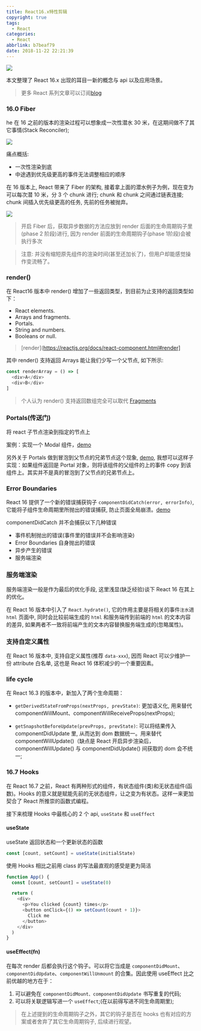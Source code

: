 ```yaml
---
title: React16.x特性剪辑
copyright: true
tags:
  - React
categories:
  - React
abbrlink: b7beaf79
date: 2018-11-22 22:21:39
---
```


![](http://with.muyunyun.cn/5fcc4e9364e64a6ab9e082c5d5ab06e8.jpg-muyy)

本文整理了 React 16.x 出现的耳目一新的概念与 api 以及应用场景。

> 更多 React 系列文章可以订阅[blog](https://github.com/MuYunyun/blog)

<!--more-->

### 16.0 Fiber
he
在 16 之前的版本的渲染过程可以想象成一次性潜水 30 米，在这期间做不了其它事情(Stack Reconciler);

![](http://with.muyunyun.cn/39db8e34ec1ce048695c3bde132a739e.jpg-200)

痛点概括:

* 一次性渲染到底
* 中途遇到优先级更高的事件无法调整相应的顺序

在 16 版本上, React 带来了 Fiber 的架构, 接着拿上面的潜水例子为例，现在变为可以每次潜 10 米，分 3 个 chunk 进行; chunk 和 chunk 之间通过链表连接; chunk 间插入优先级更高的任务, 先前的任务被抛弃。

![](http://with.muyunyun.cn/02a6b5ac36b12b3c676157ef3985fe4a.jpg-200)

> 开启 Fiber 后，获取异步数据的方法应放到 render 后面的生命周期钩子里(phase 2 阶段)进行, 因为 render 前面的生命周期钩子(phase 1阶段)会被执行多次

> 注意: 并没有缩短原先组件的渲染时间(甚至还加长了)，但用户却能感觉操作变流畅了。

### render()

在 React16 版本中 render() 增加了一些返回类型，到目前为止支持的返回类型如下：

* React elements.
* Arrays and fragments.
* Portals.
* String and numbers.
* Booleans or null.

> [render](https://reactjs.org/docs/react-component.html#render]

其中 render() 支持返回 Arrays 能让我们少写一个父节点, 如下所示:

```js
const renderArray = () => [
  <div>A</div>
  <div>B</div>
]
```

> 个人认为 render() 支持返回数组完全可以取代 [Fragments](https://reactjs.org/docs/fragments.html)

### Portals(传送门)

将 react 子节点渲染到指定的节点上

案例：实现一个 Modal 组件，[demo](https://codepen.io/gaearon/pen/yzMaBd)

另外关于 Portals 做到冒泡到父节点的兄弟节点这个现象, [demo](https://codepen.io/gaearon/pen/jGBWpE), 我想可以这样子实现：如果组件返回是 Portal 对象，则将该组件的父组件的上的事件 copy 到该组件上。其实并不是真的冒泡到了父节点的兄弟节点上。

### Error Boundaries

React 16 提供了一个新的错误捕获钩子 `componentDidCatch(error, errorInfo)`, 它能将子组件生命周期里所抛出的错误捕获, 防止页面全局崩溃。[demo](https://codepen.io/gaearon/pen/wqvxGa?editors=0010)

componentDidCatch 并不会捕获以下几种错误

* 事件机制抛出的错误(事件里的错误并不会影响渲染)
* Error Boundaries 自身抛出的错误
* 异步产生的错误
* 服务端渲染

### 服务端渲染

服务端渲染一般是作为最后的优化手段, 这里浅显(缺乏经验)谈下 React 16 在其上的优化。

在 React 16 版本中引入了 `React.hydrate()`, 它的作用主要是将相关的事件`注水`进 `html` 页面中, 同时会比较前端生成的 `html` 和服务端传到前端的 `html` 的文本内容的差异, 如果两者不一致将前端产生的文本内容替换服务端生成的(忽略属性)。

### 支持自定义属性

在 React 16 版本中, 支持自定义属性(推荐 `data-xxx`), 因而 React 可以少维护一份 attribute 白名单, 这也是 React 16 体积减少的一个重要因素。

### life cycle

在 React 16.3 的版本中，新加入了两个生命周期：

* `getDerivedStateFromProps(nextProps, prevState)`: 更加语义化, 用来替代 componentWillMount、componentWillReceiveProps(nextProps);

* `getSnapshotBeforeUpdate(prevProps, prevState)`: 可以将结果传入 componentDidUpdate 里, 从而达到 dom 数据统一。用来替代 componentWillUpdate()（缺点是 React 开启异步渲染后，componentWillUpdate() 与 componentDidUpdate() 间获取的 dom 会不统一;

### 16.7 Hooks

在 React 16.7 之前，React 有两种形式的组件，有状态组件(类)和无状态组件(函数)。Hooks 的意义就是赋能先前的无状态组件，让之变为有状态。这样一来更加契合了 React 所推崇的函数式编程。

接下来梳理 Hooks 中最核心的 2 个 api, `useState` 和 `useEffect`

#### useState

useState 返回状态和一个更新状态的函数

```js
const [count, setCount] = useState(initialState)
```

使用 Hooks 相比之前用 class 的写法最直观的感受是更为简洁

```js
function App() {
  const [count, setCount] = useState(0)

  return (
    <div>
      <p>You clicked {count} times</p>
      <button onClick={() => setCount(count + 1)}>
        Click me
      </button>
    </div>
  )
}
```

#### useEffect(fn)

在每次 render 后都会执行这个钩子。可以将它当成是 `componentDidMount`、`componentDidUpdate`、`componentWillUnmount` 的合集。因此使用 useEffect 比之前优越的地方在于：

1. 可以避免在 `componentDidMount、componentDidUpdate` 书写重复的代码;
2. 可以将关联逻辑写进一个 `useEffect`;(在以前得写进不同生命周期里);

> 在上述提到的生命周期钩子之外，其它的钩子是否在 hooks 也有对应的方案或者舍弃了其它生命周期钩子, 后续进行观望。
